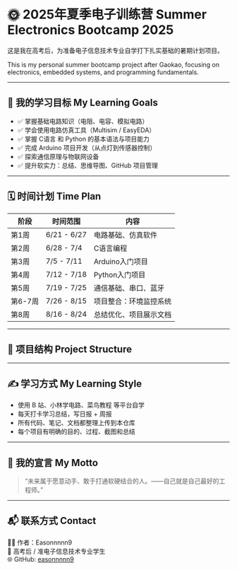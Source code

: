 # 🌞 2025年夏季电子训练营 Summer Electronics Bootcamp 2025

这是我在高考后，为准备电子信息技术专业自学打下扎实基础的暑期计划项目。

This is my personal summer bootcamp project after Gaokao, focusing on electronics, embedded systems, and programming fundamentals.

---

## 🎯 我的学习目标 My Learning Goals

- ✅ 掌握基础电路知识（电阻、电容、模拟电路）
- ✅ 学会使用电路仿真工具（Multisim / EasyEDA）
- ✅ 掌握 C语言 和 Python 的基本语法与项目能力
- ✅ 完成 Arduino 项目开发（从点灯到传感器控制）
- ✅ 探索通信原理与物联网设备
- ✅ 提升软实力：总结、思维导图、GitHub 项目管理

---

## 🗓 时间计划 Time Plan

| 阶段 | 时间范围 | 内容 |
|------|-----------|------|
| 第1周 | 6/21 - 6/27 | 电路基础、仿真软件 |
| 第2周 | 6/28 - 7/4 | C语言编程 |
| 第3周 | 7/5 - 7/11 | Arduino入门项目 |
| 第4周 | 7/12 - 7/18 | Python入门项目 |
| 第5周 | 7/19 - 7/25 | 通信基础、串口、蓝牙 |
| 第6-7周 | 7/26 - 8/15 | 项目整合：环境监控系统 |
| 第8周 | 8/16 - 8/24 | 总结优化、项目展示文档 |

---

## 📁 项目结构 Project Structure



---

## ✍️ 学习方式 My Learning Style

- 使用 B 站、小林学电路、菜鸟教程 等平台自学
- 每天打卡学习总结，写日报 + 周报
- 所有代码、笔记、文档都整理上传到本仓库
- 每个项目有明确的目的、过程、截图和总结

---

## 📌 我的宣言 My Motto

> “未来属于愿意动手、敢于打通软硬结合的人。——自己就是自己最好的工程师。”

---

## 📬 联系方式 Contact

🧑‍💻 作者：Easonnnnn9  
🎒 高考后 / 准电子信息技术专业学生  
🌐 GitHub: [easonnnnn9](https://github.com/easonnnnn9)  
